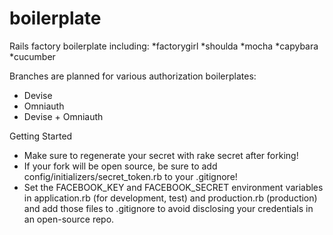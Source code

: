 boilerplate
===========

Rails factory boilerplate including: 
*factorygirl
*shoulda
*mocha
*capybara
*cucumber

Branches are planned for various authorization boilerplates:

* Devise
* Omniauth
* Devise + Omniauth

Getting Started

* Make sure to regenerate your secret with rake secret after forking!
* If your fork will be open source, be sure to add config/initializers/secret_token.rb to your .gitignore!
* Set the FACEBOOK_KEY and FACEBOOK_SECRET environment variables in application.rb (for development, test) and production.rb (production) and add those files to .gitignore to avoid disclosing your credentials in an open-source repo.

